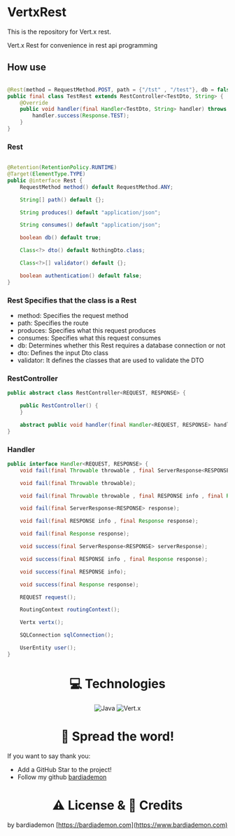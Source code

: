 # VertxRest

This is the repository for Vert.x rest.

Vert.x Rest for convenience in rest api programming

## How use

```java

@Rest(method = RequestMethod.POST, path = {"/tst" , "/test"}, db = false, dto = TestDto.class, validator = TestValidation.class)
public final class TestRest extends RestController<TestDto, String> {
    @Override
    public void handler(final Handler<TestDto, String> handler) throws Exception {
        handler.success(Response.TEST);
    }
}
```

### Rest

```java

@Retention(RetentionPolicy.RUNTIME)
@Target(ElementType.TYPE)
public @interface Rest {
    RequestMethod method() default RequestMethod.ANY;

    String[] path() default {};

    String produces() default "application/json";

    String consumes() default "application/json";

    boolean db() default true;

    Class<?> dto() default NothingDto.class;

    Class<?>[] validator() default {};

    boolean authentication() default false;
}
```

### Rest Specifies that the class is a Rest

+ method: Specifies the request method
+ path: Specifies the route
+ produces: Specifies what this request produces
+ consumes: Specifies what this request consumes
+ db: Determines whether this Rest requires a database connection or not
+ dto: Defines the input Dto class
+ validator: It defines the classes that are used to validate the DTO

### RestController

```java
public abstract class RestController<REQUEST, RESPONSE> {

    public RestController() {
    }

    abstract public void handler(final Handler<REQUEST, RESPONSE> handler) throws Exception;
}
```

### Handler

```java
public interface Handler<REQUEST, RESPONSE> {
    void fail(final Throwable throwable , final ServerResponse<RESPONSE> response);

    void fail(final Throwable throwable);

    void fail(final Throwable throwable , final RESPONSE info , final Response response);

    void fail(final ServerResponse<RESPONSE> response);

    void fail(final RESPONSE info , final Response response);

    void fail(final Response response);

    void success(final ServerResponse<RESPONSE> serverResponse);

    void success(final RESPONSE info , final Response response);

    void success(final RESPONSE info);

    void success(final Response response);

    REQUEST request();

    RoutingContext routingContext();

    Vertx vertx();

    SQLConnection sqlConnection();

    UserEntity user();
}
```

<h1 align="center">
    💻 Technologies
</h1>

<div align="center">
    <img src="https://img.shields.io/static/v1?style=for-the-badge&message=Java&color=782A90&logo=Java&logoColor=e11f21&label=" alt="Java"/>
    <img src="https://img.shields.io/static/v1?style=for-the-badge&message=Eclipse+Vert.x&color=782A90&logo=Eclipse+Vert.x&logoColor=FFFFFF&label=" alt="Vert.x"/>
</div>

<h1 align="center">
    🌟 Spread the word!
</h1>

If you want to say thank you:

- Add a GitHub Star to the project!
- Follow my github [bardiademon](https://github.com/bardiademon)

<h1 align="center">
    ⚠️ License & 📝 Credits
</h1>

by bardiademon [https://bardiademon.com](https://www.bardiademon.com)
